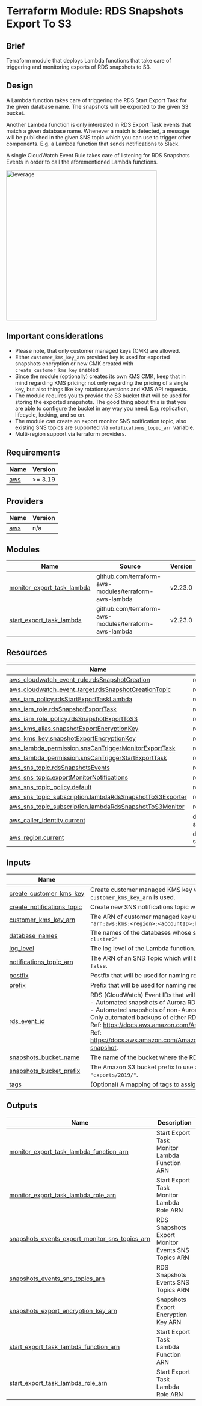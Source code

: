 # Terraform Module: RDS Snapshots Export To S3

## Brief
Terraform module that deploys Lambda functions that take care of triggering and monitoring exports of RDS snapshots to S3.

## Design
A Lambda function takes care of triggering the RDS Start Export Task for the given database name. The snapshots will be exported to the given S3 bucket.

Another Lambda function is only interested in RDS Export Task events that match a given database name. Whenever a match is detected, a message will be published in the given SNS topic which you can use to trigger other components. E.g. a Lambda function that sends notifications to Slack.

A single CloudWatch Event Rule takes care of listening for RDS Snapshots Events in order to call the aforementioned Lambda functions.

<div align="left">
  <img src="https://raw.githubusercontent.com/binbashar/terraform-aws-rds-export-to-s3/master/assets/rds-export-to-s3.png" alt="leverage" width="400"/>
</div>

## Important considerations
* Please note, that only customer managed keys (CMK) are allowed.
* Either `customer_kms_key_arn` provided key is used for exported snapshots encryption or new CMK created with `create_customer_kms_key` enabled
* Since the module (optionally) creates its own KMS CMK, keep that in mind regarding KMS pricing; not only regarding the pricing of a single key, but also things like key rotations/versions and KMS API requests.
* The module requires you to provide the S3 bucket that will be used for storing the exported snapshots. The good thing about this is that you are able to configure the bucket in any way you need. E.g. replication, lifecycle, locking, and so on.
* The module can create an export monitor SNS notification topic, also existing SNS topics are supported via `notifications_topic_arn` variable.
* Multi-region support via terraform providers.

## Requirements

| Name | Version |
|------|---------|
| <a name="requirement_aws"></a> [aws](#requirement\_aws) | >= 3.19 |

## Providers

| Name | Version |
|------|---------|
| <a name="provider_aws"></a> [aws](#provider\_aws) | n/a |

## Modules

| Name | Source | Version |
|------|--------|---------|
| <a name="module_monitor_export_task_lambda"></a> [monitor\_export\_task\_lambda](#module\_monitor\_export\_task\_lambda) | github.com/terraform-aws-modules/terraform-aws-lambda | v2.23.0 |
| <a name="module_start_export_task_lambda"></a> [start\_export\_task\_lambda](#module\_start\_export\_task\_lambda) | github.com/terraform-aws-modules/terraform-aws-lambda | v2.23.0 |

## Resources

| Name | Type |
|------|------|
| [aws_cloudwatch_event_rule.rdsSnapshotCreation](https://registry.terraform.io/providers/hashicorp/aws/latest/docs/resources/cloudwatch_event_rule) | resource |
| [aws_cloudwatch_event_target.rdsSnapshotCreationTopic](https://registry.terraform.io/providers/hashicorp/aws/latest/docs/resources/cloudwatch_event_target) | resource |
| [aws_iam_policy.rdsStartExportTaskLambda](https://registry.terraform.io/providers/hashicorp/aws/latest/docs/resources/iam_policy) | resource |
| [aws_iam_role.rdsSnapshotExportTask](https://registry.terraform.io/providers/hashicorp/aws/latest/docs/resources/iam_role) | resource |
| [aws_iam_role_policy.rdsSnapshotExportToS3](https://registry.terraform.io/providers/hashicorp/aws/latest/docs/resources/iam_role_policy) | resource |
| [aws_kms_alias.snapshotExportEncryptionKey](https://registry.terraform.io/providers/hashicorp/aws/latest/docs/resources/kms_alias) | resource |
| [aws_kms_key.snapshotExportEncryptionKey](https://registry.terraform.io/providers/hashicorp/aws/latest/docs/resources/kms_key) | resource |
| [aws_lambda_permission.snsCanTriggerMonitorExportTask](https://registry.terraform.io/providers/hashicorp/aws/latest/docs/resources/lambda_permission) | resource |
| [aws_lambda_permission.snsCanTriggerStartExportTask](https://registry.terraform.io/providers/hashicorp/aws/latest/docs/resources/lambda_permission) | resource |
| [aws_sns_topic.rdsSnapshotsEvents](https://registry.terraform.io/providers/hashicorp/aws/latest/docs/resources/sns_topic) | resource |
| [aws_sns_topic.exportMonitorNotifications](https://registry.terraform.io/providers/hashicorp/aws/latest/docs/resources/sns_topic) | resource |
| [aws_sns_topic_policy.default](https://registry.terraform.io/providers/hashicorp/aws/latest/docs/resources/sns_topic_policy) | resource |
| [aws_sns_topic_subscription.lambdaRdsSnapshotToS3Exporter](https://registry.terraform.io/providers/hashicorp/aws/latest/docs/resources/sns_topic_subscription) | resource |
| [aws_sns_topic_subscription.lambdaRdsSnapshotToS3Monitor](https://registry.terraform.io/providers/hashicorp/aws/latest/docs/resources/sns_topic_subscription) | resource |
| [aws_caller_identity.current](https://registry.terraform.io/providers/hashicorp/aws/latest/docs/data-sources/caller_identity) | data source |
| [aws_region.current](https://registry.terraform.io/providers/hashicorp/aws/latest/docs/data-sources/region) | data source |

## Inputs

| Name | Description | Type | Default | Required |
|------|-------------|------|---------|:--------:|
| <a name="input_create_customer_kms_key"></a> [create\_customer\_kms\_key](#input\_create\_customer\_kms\_key) | Create customer managed KMS key which is used for encrypting the exported snapshots on S3. If set to `false`, then `customer_kms_key_arn` is used. | `bool` | `false` | no |
| <a name="input_create_notifications_topic"></a> [create\_notifications\_topic](#input\_create\_notifications\_topic) | Create new SNS notifications topic which will be used for publishing notifications messages. | `bool` | `true` | no |
| <a name="input_customer_kms_key_arn"></a> [customer\_kms\_key\_arn](#input\_customer\_kms\_key\_arn) | The ARN of customer managed key used for RDS export encryption. Mandatory if `create_customer_kms_key` is set to `false`. Ex: `"arn:aws:kms:<region>:<accountID>:key/<key-id>"` | `string` | `null` | no |
| <a name="input_database_names"></a> [database\_names](#input\_database\_names) | The names of the databases whose snapshots we want to export to S3. Comma-separated values), ex: `"db-cluster1, db-cluster2"` | `string` | `null` | yes |
| <a name="input_log_level"></a> [log\_level](#input\_log\_level) | The log level of the Lambda function. | `string` | `"INFO"` | no |
| <a name="input_notifications_topic_arn"></a> [notifications\_topic\_arn](#input\_notifications\_topic\_arn) | The ARN of an SNS Topic which will be used for publishing notifications messages. Required if `create_notifications_topic` is set to `false`. | `string` | `null` | no |
| <a name="input_postfix"></a> [postfix](#input\_postfix) | Postfix that will be used for naming resources. `resouce-name-<postfix>`.| `string` | `<region>` | no |
| <a name="input_prefix"></a> [prefix](#input\_prefix) | Prefix that will be used for naming resources. `<prefix>-resouce-name`. | `string` | `null` | no |
| <a name="input_rds_event_ids"></a> [rds\_event\_id](#input\_rds\_event\_ids) | RDS (CloudWatch) Event IDs that will trigger the calling of RDS Start Export Task API:<br>- Automated snapshots of Aurora RDS: RDS-EVENT-0169<br>- Automated snapshots of non-Aurora RDS: RDS-EVENT-0091<br>Only automated backups of either RDS Aurora and RDS non-Aurora are supported.<br>Ref: https://docs.aws.amazon.com/AmazonRDS/latest/UserGuide/USER_Events.Messages.html#USER_Events.Messages.snapshot<br>Ref: https://docs.aws.amazon.com/AmazonRDS/latest/AuroraUserGuide/USER_Events.Messages.html#USER_Events.Messages.cluster-snapshot. | `string` | `"RDS-EVENT-0091, RDS-EVENT-0169"` | no |
| <a name="input_snapshots_bucket_name"></a> [snapshots\_bucket\_name](#input\_snapshots\_bucket\_name) | The name of the bucket where the RDS snapshots will be exported to. | `string` | `null` | yes |
| <a name="input_snapshots_bucket_prefix"></a> [snapshots\_bucket\_prefix](#input\_snapshots\_bucket\_prefix) | The Amazon S3 bucket prefix to use as the file name and path of the exported snapshot. For example, use the prefix `"exports/2019/"`. | `string` | `null` | yes |
| <a name="input_tags"></a> [tags](#input\_tags) | (Optional) A mapping of tags to assign to the bucket. | `map(string)` | `{}` | no |

## Outputs

| Name | Description |
|------|-------------|
| <a name="output_monitor_export_task_lambda_function_arn"></a> [monitor\_export\_task\_lambda\_function\_arn](#output\_monitor\_export\_task\_lambda\_function\_arn) | Start Export Task Monitor Lambda Function ARN |
| <a name="output_monitor_export_task_lambda_role_arn"></a> [monitor\_export\_task\_lambda\_role\_arn](#output\_monitor\_export\_task\_lambda\_role\_arn) | Start Export Task Monitor Lambda Role ARN |
| <a name="output_snapshots_events_export_monitor_sns_topics_arn"></a> [snapshots\_events\_export\_monitor\_sns\_topics\_arn](#output\_snapshots\_events_export\_monitor\_sns\_topics\_arn) | RDS Snapshots Export Monitor Events SNS Topics ARN |
| <a name="output_snapshots_events_sns_topics_arn"></a> [snapshots\_events\_sns\_topics\_arn](#output\_snapshots\_events\_sns\_topics\_arn) | RDS Snapshots Events SNS Topics ARN |
| <a name="output_snapshots_export_encryption_key_arn"></a> [snapshots\_export\_encryption\_key\_arn](#output\_snapshots\_export\_encryption\_key\_arn) | Snapshots Export Encryption Key ARN |
| <a name="output_start_export_task_lambda_function_arn"></a> [start\_export\_task\_lambda\_function\_arn](#output\_start\_export\_task\_lambda\_function\_arn) | Start Export Task Lambda Function ARN |
| <a name="output_start_export_task_lambda_role_arn"></a> [start\_export\_task\_lambda\_role\_arn](#output\_start\_export\_task\_lambda\_role\_arn) | Start Export Task Lambda Role ARN |
